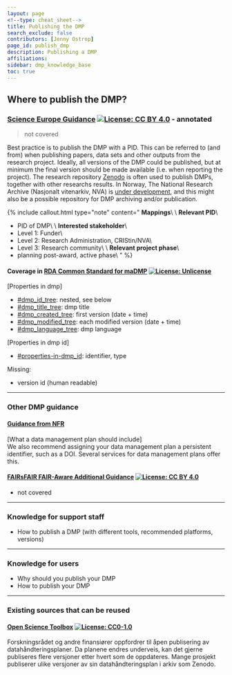 ```yaml
---
layout: page
<!--type: cheat_sheet-->
title: Publishing the DMP
search_exclude: false
contributors: [Jenny Ostrop]
page_id: publish_dmp
description: Publishing a DMP
affiliations: 
sidebar: dmp_knowledge_base
toc: true
---
```


## Where to publish the DMP?

<!--key information-->
### [Science Europe Guidance](https://doi.org/10.5281/zenodo.4915862 "Science Europe. (2021). Practical Guide to the International Alignment of Research Data Management - Extended Edition. https://doi.org/10.5281/zenodo.4915862") [![License: CC BY 4.0](https://img.shields.io/badge/License-CC%20BY%204.0-lightgrey.svg)](https://creativecommons.org/licenses/by/4.0/) - annotated
> not covered

Best practice is to publish the DMP with a PID. This can be referred to (and from) when publishing papers, data sets and other outputs from the research project. Ideally, all versions of the DMP could be published, but at minimum the final version should be made available (i.e. when reporting the project). The research repository [Zenodo](https://zenodo.org/) is often used to publish DMPs, together with other researchs results. In Norway, The National Research Archive (Nasjonalt vitenarkiv, NVA) is [under development](https://sikt.no/tjenester/nasjonalt-vitenarkiv-nva), and this might also be a possible repository for DMP archiving and/or publication.

{% include callout.html type="note" content="
**Mappings**\\
\\
**Relevant PID**\\
* PID of DMP\\
\\
**Interested stakeholder**\\
* Level 1: Funder\\
* Level 2: Research Administration, CRIStin/NVA\\
* Level 3: Research community\\
\\
**Relevant project phase**\\
* planning post-award, active phase\\
" %}

#### Coverage in [RDA Common Standard for maDMP](http://doi.org/10.15497/rda00039) [![License: Unlicense](https://img.shields.io/badge/license-Unlicense-blue.svg)](http://unlicense.org/)
[Properties in dmp]
- [#dmp_id_tree](https://github.com/RDA-DMP-Common/RDA-DMP-Common-Standard?tab=readme-ov-file#dmp_id_tree): nested, see below
- [#dmp_title_tree](https://github.com/RDA-DMP-Common/RDA-DMP-Common-Standard?tab=readme-ov-file#dmp_title_tree): dmp title
- [#dmp_created_tree](https://github.com/RDA-DMP-Common/RDA-DMP-Common-Standard?tab=readme-ov-file#dmp_created_tree): first version (date + time)
- [#dmp_modified_tree](https://github.com/RDA-DMP-Common/RDA-DMP-Common-Standard?tab=readme-ov-file#dmp_modified_tree): each modified version (date + time)
- [#dmp_language_tree](https://github.com/RDA-DMP-Common/RDA-DMP-Common-Standard?tab=readme-ov-file#dmp_language_tree): dmp language

[Properties in dmp id]
- [#properties-in-dmp_id](https://github.com/RDA-DMP-Common/RDA-DMP-Common-Standard#properties-in-dmp_id): identifier, type

Missing:
- version id (human readable)

---
<!--additional guidance from funders-->
### Other DMP guidance

#### [Guidance from NFR](https://www.forskningsradet.no/en/research-policy-strategy/open-science/research-data/)
[What a data management plan should include]\
We also recommend assigning your data management plan a persistent identifier, such as a DOI. Several services for data management plans offer this.

#### [FAIRsFAIR FAIR-Aware Additional Guidance](https://doi.org/10.5281/zenodo.6088215) [![License: CC BY 4.0](https://img.shields.io/badge/License-CC_BY_4.0-lightgrey.svg)](https://creativecommons.org/licenses/by/4.0/)
- not covered

---
<!--additional explanations-->
### Knowledge for support staff
- How to publish a DMP (with different tools, recommended platforms, versions)

---
<!--additional explanations - only keywords-->
### Knowledge for users
- Why should you publish your DMP
- How to publish your DMP

---
<!--recycling possible?-->
### Existing sources that can be reused

#### [Open Science Toolbox](http://openscience.prototyp.io/node/56) [![License: CC0-1.0](https://img.shields.io/badge/License-CC0_1.0-lightgrey.svg)](http://creativecommons.org/publicdomain/zero/1.0/)
Forskningsrådet og andre finansiører oppfordrer til åpen publisering av datahåndteringsplaner. Da planene endres underveis, kan det gjerne publiseres flere versjoner etter hvert som de oppdateres. Mange prosjekt publiserer ulike versjoner av sin datahåndteringsplan i arkiv som Zenodo.
